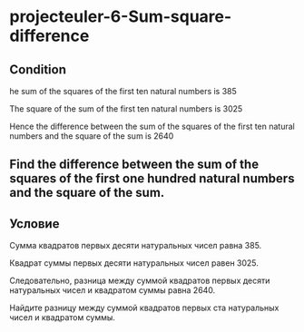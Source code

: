 # projecteuler-6-Sum-square-difference

Condition
---------
he sum of the squares of the first ten natural numbers is 385

The square of the sum of the first ten natural numbers is 3025

Hence the difference between the sum of the squares of the first ten natural numbers and the square of the sum is 2640

Find the difference between the sum of the squares of the first one hundred natural numbers and the square of the sum.
------------------------------------------------------------------------------------------------------------------------------------
Условие
-------
Сумма квадратов первых десяти натуральных чисел равна 385.

Квадрат суммы первых десяти натуральных чисел равен 3025.

Следовательно, разница между суммой квадратов первых десяти натуральных чисел и квадратом суммы равна 2640.

Найдите разницу между суммой квадратов первых ста натуральных чисел и квадратом суммы.
